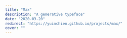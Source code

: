 ```yaml
---
title: "Max"
description: "A generative typeface"
date: "2020-03-20"
redirect: "https://yuinchien.github.io/projects/max/"
cover: ""
---
```

